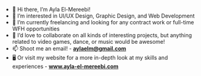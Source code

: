 - 👋 Hi there, I’m Ayla El-Mereebi!
- 👀 I’m interested in UI/UX Design, Graphic Design, and Web Development
- 🌱 I’m currently freelancing and looking for any contract work or full-time WFH opportunities
- 💞️ I’d love to collaborate on all kinds of interesting projects, but anything related to video games, dance, or music would be awesome!
- 📫 Shoot me an email! - **aylaelm@gmail.com**
- 🖥️ Or visit my website for a more in-depth look at my skills and experiences - **www.ayla-el-mereebi.com**


<!---
aylaelm/aylaelm is a ✨ special ✨ repository because its `README.md` (this file) appears on your GitHub profile.
You can click the Preview link to take a look at your changes.
--->
